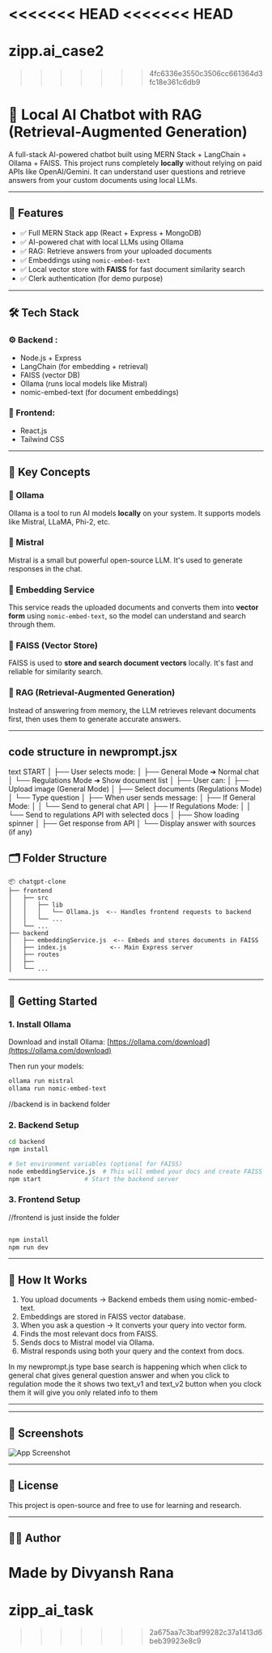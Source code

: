 <<<<<<< HEAD
<<<<<<< HEAD
=======
# zipp.ai_case2

>>>>>>> 4fc6336e3550c3506cc661364d3fc18e361c6db9
# 🧠 Local AI Chatbot with RAG (Retrieval-Augmented Generation)

A full-stack AI-powered chatbot built using MERN Stack + LangChain + Ollama + FAISS. This project runs completely **locally** without relying on paid APIs like OpenAI/Gemini. It can understand user questions and retrieve answers from your custom documents using local LLMs.

---

## 🌟 Features

* ✅ Full MERN Stack app (React + Express + MongoDB)
* ✅ AI-powered chat with local LLMs using Ollama
* ✅ RAG: Retrieve answers from your uploaded documents
* ✅ Embeddings using `nomic-embed-text`
* ✅ Local vector store with **FAISS** for fast document similarity search
* ✅ Clerk authentication (for demo purpose)

---

## 🛠️ Tech Stack

### ⚙️ Backend :

* Node.js + Express
* LangChain (for embedding + retrieval)
* FAISS (vector DB)
* Ollama (runs local models like Mistral)
* nomic-embed-text (for document embeddings)

### 🎨 Frontend:

* React.js
* Tailwind CSS  
 

---

## 🧠 Key Concepts

### 🔹 Ollama

Ollama is a tool to run AI models **locally** on your system. It supports models like Mistral, LLaMA, Phi-2, etc.

### 🔹 Mistral

Mistral is a small but powerful open-source LLM. It's used to generate responses in the chat.

### 🔹 Embedding Service

This service reads the uploaded documents and converts them into **vector form** using `nomic-embed-text`, so the model can understand and search through them.

### 🔹 FAISS (Vector Store)

FAISS is used to **store and search document vectors** locally. It's fast and reliable for similarity search.

### 🔹 RAG (Retrieval-Augmented Generation)

Instead of answering from memory, the LLM retrieves relevant documents first, then uses them to generate accurate answers.

---
## code structure in newprompt.jsx

text
START
  │
  ├── User selects mode:
  │   ├── General Mode ➔ Normal chat
  │   └── Regulations Mode ➔ Show document list
  │
  ├── User can:
  │   ├── Upload image (General Mode)
  │   ├── Select documents (Regulations Mode)
  │   └── Type question
  │
  ├── When user sends message:
  │   ├── If General Mode:
  │   │   └── Send to general chat API
  │   ├── If Regulations Mode:
  │   │   └── Send to regulations API with selected docs
  │
  ├── Show loading spinner
  │
  ├── Get response from API
  │
  └── Display answer with sources (if any)

## 🗂️ Folder Structure

```
📦 chatgpt-clone
├── frontend
│   ├── src
│   │   ├── lib
│   │   │   └── Ollama.js  <-- Handles frontend requests to backend
│   │   └── ...
│   └── ...
├── backend
│   ├── embeddingService.js  <-- Embeds and stores documents in FAISS
│   ├── index.js            <-- Main Express server
│   ├── routes
│   ├── 
│   └── ...
```

---

## 🚀 Getting Started

### 1. Install Ollama

Download and install Ollama: [https://ollama.com/download](https://ollama.com/download)

Then run your models:

```bash
ollama run mistral
ollama run nomic-embed-text
```
//backend is in backend folder
### 2. Backend Setup

```bash
cd backend
npm install

# Set environment variables (optional for FAISS)
node embeddingService.js  # This will embed your docs and create FAISS index
npm start            # Start the backend server
```

### 3. Frontend Setup

//frontend is just inside the folder 

```bash
 
npm install
npm run dev
```

---

## 📄 How It Works

1. You upload documents → Backend embeds them using nomic-embed-text.
2. Embeddings are stored in FAISS vector database.
3. When you ask a question → It converts your query into vector form.
4. Finds the most relevant docs from FAISS.
5. Sends docs to Mistral model via Ollama.
6. Mistral responds using both your query and the context from docs.


In my newprompt.js type base search is happening which when click to general chat gives general question answer and when you click to regulation mode the it shows two text_v1 and text_v2 button when you clock them it will give you only related info to them 

---

 

---

## 📸 Screenshots

![App Screenshot](./public/screenshot.png.png)

---

## 📃 License

This project is open-source and free to use for learning and research.

---

## 🙋‍♂️ Author

Made by Divyansh Rana
=======
# zipp_ai_task
>>>>>>> 2a675aa7c3baf99282c37a1413d6beb39923e8c9
